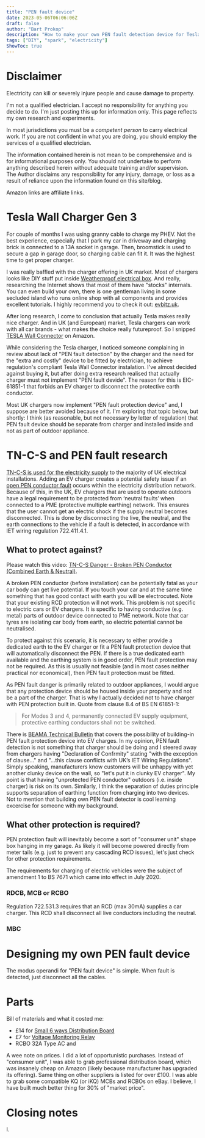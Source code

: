 ```yaml
---
title: "PEN fault device"
date: 2023-05-06T06:06:06Z
draft: false
author: "Bart Prokop"
description: "How to make your own PEN fault detection device for Tesla Wall Connector"
tags: ["DIY", "spark", "electricity"]
ShowToc: true
---
```


# Disclaimer

Electricity can kill or severely injure people and cause damage to property.

I'm not a qualified electrician. I accept no responsibility for anything you decide to do. I'm just posting this up for information only. This page reflects my own research and experiments.

In most jurisdictions you must be a *competent person* to carry electrical work. If you are not confident in what you are doing, you should employ the services of a qualified electrician.

The information contained herein is not mean to be comprehensive and is for informational purposes only. You should not undertake to perform anything described herein without adequate training and/or supervision. The Author disclaims any responsibility for any injury, damage, or loss as a result of reliance upon the information found on this site/blog.

Amazon links are affiliate links.

# Tesla Wall Charger Gen 3

For couple of months I was using granny cable to charge my PHEV. Not the best experience, especially that I park my car in driveway and charging brick is connected to a 13A socket in garage. Then, broomstick is used to secure a gap in garage door, so charging cable can fit it. It was the highest time to get proper charger.

I was really baffled with the charger offering in UK market. Most of chargers looks like DIY stuff put inside [Weatherproof electrical box](https://www.amazon.co.uk/Waterproof-Electrical-Connector-Weatherproof-150x110x70mm/dp/B09SPB39B9?crid=3HJID6Q3ZRHGA&keywords=Weatherproof+electrical+box&qid=1683411704&sprefix=%2Caps%2C175&sr=8-26&linkCode=ll1&tag=bartprokop-21&linkId=68baea70c390d42563ae0c01c3dd6eca&language=en_GB&ref_=as_li_ss_tl).
And really, researching the Internet shows that most of them have "stocks" internals. You can even build your own, there is one gentleman living in some secluded island who runs online shop with all components and provides excellent tutorials. I highly recommend you to check it out: [evbitz.uk](https://evbitz.uk).

After long research, I come to conclusion that actually Tesla makes really nice charger. And in UK (and European) market, Tesla chargers can work with all car brands - what makes the choice really futureproof. So I snipped [TESLA Wall Connector](https://www.amazon.co.uk/gp/product/B0BW16BBKQ?&linkCode=ll1&tag=bartprokop-21&linkId=f80508bd9d0e038eeabf68307cebd38b&language=en_GB&ref_=as_li_ss_tl) on Amazon.

While considering the Tesla charger, I noticed someone complaining in review about lack of "PEN fault detection" by the charger and the need for the "extra and costly" device to be fitted by electrician, to achieve regulation's compliant Tesla Wall Connector instalation. I've almost decided against buying it, but after doing extra research realised that actually charger must not implement "PEN fault devide". The reason for this is EIC-61851-1 that forbids an EV charger to disconnect the protective earth conductor.

Most UK chargers now implement "PEN fault protection device" and, I suppose are better avoided because of it. I'm exploring that topic below, but shortly: I think (as reasonable, but not necessary by letter of regulation) that PEN fault device should be separate from charger and installed inside and not as part of outdoor appliance.

# TN-C-S and PEN fault research

[TN-C-S is used for the electricity supply](https://en.wikipedia.org/wiki/Earthing_system) to the majority of UK electrical installations. Adding an EV charger creates a potential safety issue if an [open PEN conductor fault](https://electrical.theiet.org/wiring-matters/years/2021/84-march-2021/broken-pen) occurs within the electricity distribution network. Because of this, in the UK, EV chargers that are used to operate outdoors have a legal requirement to be protected from ‘neutral faults’ when connected to a PME (protective multiple earthing) network. This ensures that the user cannot get an electric shock if the supply neutral becomes disconnected. This is done by disconnecting the live, the neutral, and the earth connections to the vehicle if a fault is detected, in accordance with IET wiring regulation 722.411.4.1.

## What to protect against?

Please watch this video: [TN-C-S Danger - Broken PEN Conductor (Combined Earth & Neutral)](https://youtu.be/JRHyqouJPzE).

A broken PEN conductor (before installation) can be potentially fatal as your car body can get live potential. If you touch your car and at the same time something that has good contact with earth you will be electrocuted. Note that your existing RCD protection will not work. This problem is not specific to electric cars or EV chargers. It is specific to having conductive (e.g. metal) parts of outdoor device connected to PME network. Note that car tyres are isolating car body from earth, so electric potential cannot be neutralised.

To protect against this scenario, it is necessary to either provide a dedicated earth to the EV charger or fit a PEN fault protection device that will automatically disconnect the PEN. If there is a true dedicated earth available and the earthing system is in good order, PEN fault protection may not be required. As this is usually not feasible (and in most cases neither practical nor economical), then PEN fault protection must be fitted.

As PEN fault danger is primarily related to outdoor appliances, I would argue that any protection device should be housed inside your property and not be a part of the charger. That is why I actually decided not to have charger with PEN protection built in. Quote from clause 8.4 of BS EN 61851-1:

> For Modes 3 and 4, permanently connected EV supply equipment, protective earthing conductors shall not be switched.

There is [BEAMA Technical Bulletin](https://www.beama.org.uk/static/794d3387-de78-49cb-9d89639c4aea5310/PROTECTIVE-EARTH-DISCONNECTION-WHEN-CARRYING-OUT-ELECTRIC-VEHICLE-CHARGING.pdf) that covers the possibility of building-in PEN fault protection device into EV charges. In my opinion, PEN fault detection is not something that charger should be doing and I steered away from chargers having "Declaration of Confrmity" stating "with the exception of clause..." and "...this clause conflicts with UK’s IET Wiring Regulations". Simply speaking, manufacturers know customers will be unhappy with yet another clunky device on the wall, so "let's put it in clunky EV charger". My point is that having "unprotected PEN conductor" outdoors (i.e. inside charger) is risk on its own. Similarly, I think the separation of duties principle supports separation of earthing function from charging into two devices. Not to mention that building own PEN fault detector is cool learning excercise for someone with my background.

## What other protection is required?

PEN protection fault will inevitably become a sort of "consumer unit" shape box hanging in my garage. As likely it will become powered directly from meter tails (e.g. just to prevent any cascading RCD issues), let's just check for other protection requirements.

The requirements for charging of electric vehicles were the subject of amendment 1 to BS 7671 which came into effect in July 2020.

### RDCB, MCB or RCBO

Regulation 722.531.3 requires that an RCD (max 30mA) supplies a car charger. This RCD shall disconnect all live conductors including the neutral.

### MBC

# Designing my own PEN fault device

The modus operandi for "PEN fault device" is simple. When fault is detected, just disconnect all the cables.

# Parts

Bill of materials and what it costed me:

- £14 for [Small 6 ways Distribution Board](https://www.amazon.co.uk/dp/B018SP2GP0?psc=1&linkCode=ll1&tag=bartprokop-21&linkId=307bbb0a2153d48d75da4b26cecce70a&language=en_GB&ref_=as_li_ss_tl)
- £7 for [Voltage Monitoring Relay](https://www.amazon.co.uk/Protector-Adjustable-Protection-Stabilizer-Appliance/dp/B097RPCTJS?pd_rd_w=XYY7x&content-id=amzn1.sym.16225f1b-bac2-4141-a623-80a3a4c8dce7&pf_rd_p=16225f1b-bac2-4141-a623-80a3a4c8dce7&pf_rd_r=6FHG40YXYPT21QGJ4EG2&pd_rd_wg=FiXBK&pd_rd_r=3778f606-483c-4f3f-bb76-26b2da907608&pd_rd_i=B097RPCTJS&th=1&linkCode=ll1&tag=bartprokop-21&linkId=e882691f1b1d69e19c41e0f5f5d543dc&language=en_GB&ref_=as_li_ss_tl)
- RCBO 32A Type AC and 

A wee note on prices. I did a lot of opportunistic purchases. Instead of "consumer unit", I was able to grab professional distribution board, which was insanely cheap on Amazon (likely because manufacturer has upgraded its offering). Same thing on other suppliers is listed for over £100. I was able to grab some compatible KQ (or iKQ) MCBs and RCBOs on eBay. I believe, I have built much better thing for 30% of "market price".

# Closing notes

I.
